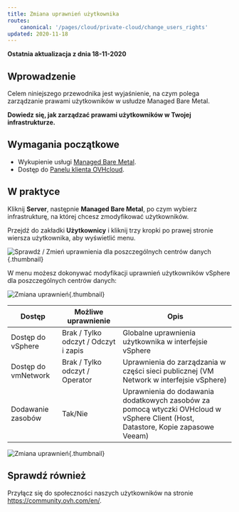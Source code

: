 ```yaml
---
title: Zmiana uprawnień użytkownika
routes:
    canonical: '/pages/cloud/private-cloud/change_users_rights'
updated: 2020-11-18
---
```


**Ostatnia aktualizacja z dnia 18-11-2020**

## Wprowadzenie

Celem niniejszego przewodnika jest wyjaśnienie, na czym polega zarządzanie prawami użytkowników w usłudze Managed Bare Metal.

**Dowiedz się, jak zarządzać prawami użytkowników w Twojej infrastrukturze.**

## Wymagania początkowe

- Wykupienie usługi [Managed Bare Metal](https://www.ovhcloud.com/pl/managed-bare-metal/).
- Dostęp do [Panelu klienta OVHcloud](https://www.ovh.com/auth/?action=gotomanager&from=https://www.ovh.pl/&ovhSubsidiary=pl).

## W praktyce

Kliknij **Server**, następnie **Managed Bare Metal**, po czym wybierz infrastrukturę, na której chcesz zmodyfikować użytkowników.

Przejdź do zakładki **Użytkownicy** i kliknij trzy kropki po prawej stronie wiersza użytkownika, aby wyświetlić menu.

![Sprawdź / Zmień uprawnienia dla poszczególnych centrów danych](images/user_rights_1.png){.thumbnail}

W menu możesz dokonywać modyfikacji uprawnień użytkowników vSphere dla poszczególnych centrów danych:

![Zmiana uprawnień](images/user_rights_2.png){.thumbnail}

| Dostęp  | Możliwe uprawnienie | Opis |
|---|---|---|
| Dostęp do vSphere | Brak / Tylko odczyt / Odczyt i zapis | Globalne uprawnienia użytkownika w interfejsie vSphere |
| Dostęp do vmNetwork | Brak / Tylko odczyt / Operator | Uprawnienia do zarządzania w części sieci publicznej  (VM Network w interfejsie vSphere) |
| Dodawanie zasobów | Tak/Nie | Uprawnienia do dodawania dodatkowych zasobów za pomocą wtyczki OVHcloud w vSphere Client (Host, Datastore, Kopie zapasowe Veeam) |

![Zmiana uprawnień](images/user_rights_3.png){.thumbnail}

## Sprawdź również

Przyłącz się do społeczności naszych użytkowników na stronie <https://community.ovh.com/en/>.
